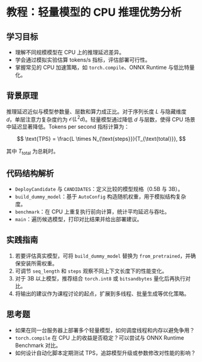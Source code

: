 # 教程：轻量模型的 CPU 推理优势分析

## 学习目标
- 理解不同规模模型在 CPU 上的推理延迟差异。
- 学会通过模拟实验估算 tokens/s 指标，评估部署可行性。
- 掌握常见的 CPU 加速策略，如 `torch.compile`、ONNX Runtime 与低比特量化。

## 背景原理
推理延迟近似与模型参数量、层数和算力成正比。对于序列长度 $L$ 与隐藏维度 $d$，单层注意力复杂度约为 $\mathcal{O}(L^2 d)$。轻量模型通过降低 $d$ 与层数，使得 CPU 场景中延迟显著降低。Tokens per second 指标计算为：

$$
\text{TPS} = \frac{L \times N_{\text{steps}}}{T_{\text{total}}},
$$

其中 $T_{\text{total}}$ 为总耗时。

## 代码结构解析
- `DeployCandidate` 与 `CANDIDATES`：定义比较的模型规格（0.5B 与 3B）。
- `build_dummy_model`：基于 `AutoConfig` 构造随机权重，用于模拟结构复杂度。
- `benchmark`：在 CPU 上重复执行前向计算，统计平均延迟与吞吐。
- `main`：遍历候选模型，打印对比结果并给出部署建议。

## 实践指南
1. 若要评估真实模型，可将 `build_dummy_model` 替换为 `from_pretrained`，并确保安装所需权重。
2. 可调节 `seq_length` 和 `steps` 观察不同上下文长度下的性能变化。
3. 对于 3B 以上模型，推荐结合 `torch.int8` 或 `bitsandbytes` 量化后再执行对比。
4. 将输出的建议作为课程讨论的起点，扩展到多线程、批量生成等优化策略。

## 思考题
- 如果在同一台服务器上部署多个轻量模型，如何调度线程和内存以避免争用？
- `torch.compile` 在 CPU 上的收益是否稳定？可以尝试与 ONNX Runtime Benchmark 对比。
- 如何设计自动化脚本定期测试 TPS，追踪模型升级或参数修改对性能的影响？
